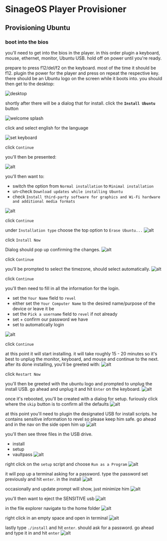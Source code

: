 # SinageOS Player Provisioner

## Provisioning Ubuntu

### boot into the bios

you'll need to get into the bios in the player.
in this order plugin a keyboard, mouse, ethernet, monitor, Ubuntu USB.
hold off on power until you're ready.

prepare to press f12/del/f2 on the keyboard. most of the time it should be f12.
plugin the power for the player and press on repeat the respective key. there should be an
Ubuntu logo on the screen while it boots into. you should then get to the desktop:

![desktop](../images/IMG_6831.JPG)

shortly after there will be a dialog that for install. click the
**`Install Ubuntu`** button

![welcome splash](../images/IMG_6832.JPG)

click and select english for the language

![set keyboard](../images/IMG_6833.JPG)

click `Continue`

you'll then be presented:

![alt](../images/IMG_6834.JPG)

you'll then want to:

- switch the option from `Normal installation` to `Minimal installation`
- un-check `Download updates while installing Ubuntu`
- check `Install third-party software for graphics and Wi-Fi hardware and additional media formats`

![alt](../images/IMG_6835.JPG)

click `Continue`

under `Installation type` choose the top option to `Erase Ubuntu...`
![alt](../images/IMG_6836.JPG)

click `Install Now`

Dialog should pop up confirming the changes.
![alt](../images/IMG_6837.JPG)

click `Continue`

you'll be prompted to select the timezone, should select automatically.
![alt](../images/IMG_6838.JPG)

click `Continue`

you'll then need to fill in all the information for the login.

- set the `Your Name` field to `revel`
- either set the `Your Computer Name` to the desired name/purpose of the device or leave it be
- set the `Pick a username` field to `revel` if not already
- set + confirm our password we have
- set to automatically login

![alt](../images/IMG_6839.JPG)

click `Continue`

at this point it will start installing. it will take roughly 15 - 20 minutes
so it's best to unplug the monitor, keyboard, and mouse and continue to the next.
after its done installing, you'll be greeted with:
![alt](../images/IMG_6840.JPG)

click `Restart Now`

you'll then be greeted with the ubuntu logo and  prompted to unplug the install USB.
go ahead and unplug it and hit `Enter` on the keyboard.
![alt](../images/IMG_6841.JPG)

once it's rebooted, you'll be created with a dialog for setup. furiously click where the `skip` button is
to confirm all the defaults
![alt](../images/IMG_6842.JPG)

at this point you'll need to plugin the designated USB for install scripts. he contains sensitive information
to revel so please keep him safe. go ahead and in the nav on the side open him up
![alt](../images/IMG_6843.JPG)

you'll then see three files in the USB drive.

- install
- setup
- vaultpass
  ![alt](../images/IMG_6844.JPG)

right click on the `setup` script and choose `Run as a Program`
![alt](../images/IMG_6845.JPG)

it will pop up a terminal asking for a password. type the password set previously and hit `enter`.
in the install
![alt](../images/IMG_6846.JPG)

occasionally and update prompt will show, just minimize him
![alt](../images/IMG_6847.JPG)

you'll then want to eject the SENSITIVE usb
![alt](../images/IMG_6848.JPG)

in the file explorer navigate to the home folder
![alt](../images/IMG_6849.JPG)

right click in an empty space and open in terminal
![alt](../images/IMG_6850.JPG)

lastly type `./install` and hit `enter`. should ask for a password.
go ahead and type it in and hit `enter`
![alt](../images/IMG_6851.JPG)
